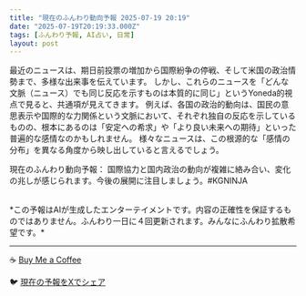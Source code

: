```yaml
---
title: "現在のふんわり動向予報 2025-07-19 20:19"
date: "2025-07-19T20:19:33.000Z"
tags: [ふんわり予報, AI占い, 日常]
layout: post
---
```


最近のニュースは、期日前投票の増加から国際紛争の停戦、そして米国の政治情勢まで、多様な出来事を伝えています。  しかし、これらのニュースを「どんな文脈（ニュース）でも同じ反応を示すものは本質的に同じ」というYoneda的視点で見ると、共通項が見えてきます。  例えば、各国の政治的動向は、国民の意思表示や国際的な力関係という文脈において、それぞれ独自の反応を示しているものの、根本にあるのは「安定への希求」や「より良い未来への期待」といった普遍的な感情なのかもしれません。  様々なニュースは、この根源的な「感情の分布」を異なる角度から映し出していると言えるでしょう。


現在のふんわり動向予報：
国際協力と国内政治の動向が複雑に絡み合い、変化の兆しが感じられます。今後の展開に注目しましょう。#KGNINJA

<br>
*この予報はAIが生成したエンターテイメントです。内容の正確性を保証するものではありません。ふんわり一日に４回更新されます。みんなにふんわり拡散希望です。*

---
☕️ [Buy Me a Coffee](https://www.buymeacoffee.com/kgninja)

🐦 [現在の予報をXでシェア](https://twitter.com/intent/tweet?text=%E7%8F%BE%E5%9C%A8%E3%81%AE%E3%81%B5%E3%82%93%E3%82%8F%E3%82%8A%E4%BA%88%E5%A0%B1%3A%20%E3%80%8C%E6%9C%80%E8%BF%91%E3%81%AE%E3%83%8B%E3%83%A5%E3%83%BC%E3%82%B9%E3%81%AF%E3%80%81%E6%9C%9F%E6%97%A5%E5%89%8D%E6%8A%95%E7%A5%A8%E3%81%AE%E5%A2%97%E5%8A%A0%E3%81%8B%E3%82%89%E5%9B%BD%E9%9A%9B%E7%B4%9B%E4%BA%89%E3%81%AE%E5%81%9C%E6%88%A6%E3%80%81%E3%81%9D%E3%81%97%E3%81%A6%E7%B1%B3%E5%9B%BD%E3%81%AE%E6%94%BF%E6%B2%BB%E6%83%85%E5%8B%A2%E3%81%BE%E3%81%A7%E3%80%81%E5%A4%9A%E6%A7%98%E3%81%AA%E5%87%BA%E6%9D%A5%E4%BA%8B%E3%82%92%E4%BC%9D%E3%81%88%E3%81%A6%E3%81%84%E3%81%BE%E3%81%99%E3%80%82%E3%80%8D%23KGNINJA%20%E7%B6%9A%E3%81%8D%E3%81%AF%E3%83%96%E3%83%AD%E3%82%B0%E3%81%A7%EF%BC%81%F0%9F%91%87&url=https%3A%2F%2Fkg-ninja.github.io%2FFunwariyoso%2F)
